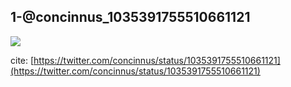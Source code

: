 ## 1-@concinnus_1035391755510661121
![](gif/1-@concinnus_1035391755510661121.gif)

cite: [https://twitter.com/concinnus/status/1035391755510661121](https://twitter.com/concinnus/status/1035391755510661121)

